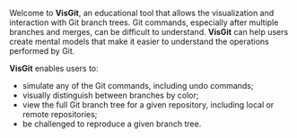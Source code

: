 Welcome to **VisGit**, an educational tool that allows the visualization and interaction with Git branch trees. Git commands, especially after multiple branches and merges, can be difficult to understand. **VisGit** can help users create mental models that make it easier to understand the operations performed by Git. 

**VisGit** enables users to: 

* simulate any of the Git commands, including undo commands;
* visually distinguish between branches by color;
* view the full Git branch tree for a given repository, including local or remote repositories; 
* be challenged to reproduce a given branch tree. 
